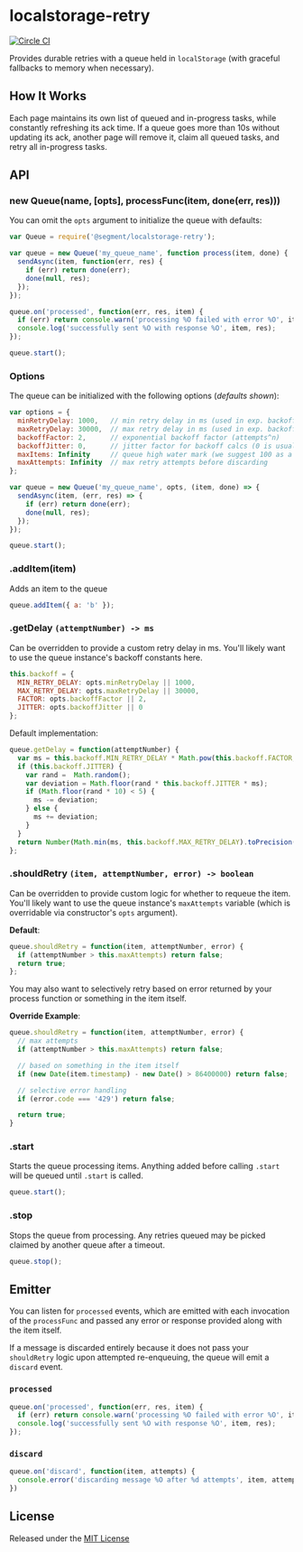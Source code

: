
# localstorage-retry
[![Circle CI](https://circleci.com/gh/segmentio/localstorage-retry.svg?style=shield&circle-token=26daea4c3c8e5645f15841fdda51f14386bc5302)](https://circleci.com/gh/segmentio/localstorage-retry)

Provides durable retries with a queue held in `localStorage` (with graceful fallbacks to memory when necessary).

## How It Works

Each page maintains its own list of queued and in-progress tasks, while constantly refreshing its ack time. If a queue goes more than 10s without updating its ack, another page will remove it, claim all queued tasks, and retry all in-progress tasks.

## API

### new Queue(name, [opts], processFunc(item, done(err, res)))

You can omit the `opts` argument to initialize the queue with defaults:

```javascript
var Queue = require('@segment/localstorage-retry');

var queue = new Queue('my_queue_name', function process(item, done) {
  sendAsync(item, function(err, res) {
    if (err) return done(err);
    done(null, res);
  });
});

queue.on('processed', function(err, res, item) {
  if (err) return console.warn('processing %O failed with error %O', item, err);
  console.log('successfully sent %O with response %O', item, res);
});

queue.start();
```

### Options

The queue can be initialized with the following options (*defaults shown*):

```js
var options = {
  minRetryDelay: 1000,   // min retry delay in ms (used in exp. backoff calcs)
  maxRetryDelay: 30000,  // max retry delay in ms (used in exp. backoff calcs)
  backoffFactor: 2,      // exponential backoff factor (attempts^n)
  backoffJitter: 0,      // jitter factor for backoff calcs (0 is usually fine)
  maxItems: Infinity     // queue high water mark (we suggest 100 as a max)
  maxAttempts: Infinity  // max retry attempts before discarding
};

var queue = new Queue('my_queue_name', opts, (item, done) => {
  sendAsync(item, (err, res) => {
    if (err) return done(err);
    done(null, res);
  });
});

queue.start();
```

### .addItem(item)

Adds an item to the queue

```javascript
queue.addItem({ a: 'b' });
```

### .getDelay `(attemptNumber) -> ms`

Can be overridden to provide a custom retry delay in ms. You'll likely want to use the queue instance's backoff constants here.

```js
this.backoff = {
  MIN_RETRY_DELAY: opts.minRetryDelay || 1000,
  MAX_RETRY_DELAY: opts.maxRetryDelay || 30000,
  FACTOR: opts.backoffFactor || 2,
  JITTER: opts.backoffJitter || 0
};
```

Default implementation:

```javascript
queue.getDelay = function(attemptNumber) {
  var ms = this.backoff.MIN_RETRY_DELAY * Math.pow(this.backoff.FACTOR, attemptNumber);
  if (this.backoff.JITTER) {
    var rand =  Math.random();
    var deviation = Math.floor(rand * this.backoff.JITTER * ms);
    if (Math.floor(rand * 10) < 5) {
      ms -= deviation;
    } else {
      ms += deviation;
    }
  }
  return Number(Math.min(ms, this.backoff.MAX_RETRY_DELAY).toPrecision(1));
};
```

### .shouldRetry `(item, attemptNumber, error) -> boolean`

Can be overridden to provide custom logic for whether to requeue the item. You'll likely want to use the queue instance's `maxAttempts` variable (which is overridable via constructor's `opts` argument).

**Default**:
```js
queue.shouldRetry = function(item, attemptNumber, error) {
  if (attemptNumber > this.maxAttempts) return false;
  return true;
};
```

You may also want to selectively retry based on error returned by your process function or something in the item itself.

**Override Example**:
```javascript
queue.shouldRetry = function(item, attemptNumber, error) {
  // max attempts
  if (attemptNumber > this.maxAttempts) return false;

  // based on something in the item itself
  if (new Date(item.timestamp) - new Date() > 86400000) return false;

  // selective error handling
  if (error.code === '429') return false;

  return true;
}
```

### .start

Starts the queue processing items. Anything added before calling `.start` will be queued until `.start` is called.

```javascript
queue.start();
```

### .stop

Stops the queue from processing. Any retries queued may be picked claimed by another queue after a timeout.

```javascript
queue.stop();
```

## Emitter

You can listen for `processed` events, which are emitted with each invocation of the `processFunc` and passed any error or response provided along with the item itself.

If a message is discarded entirely because it does not pass your `shouldRetry` logic upon attempted re-enqueuing, the queue will emit a `discard` event.

### `processed`

```javascript
queue.on('processed', function(err, res, item) {
  if (err) return console.warn('processing %O failed with error %O', item, err);
  console.log('successfully sent %O with response %O', item, res);
});
```

### `discard`

```javascript
queue.on('discard', function(item, attempts) {
  console.error('discarding message %O after %d attempts', item, attempts);
})
```

## License

Released under the [MIT License](LICENSE)
